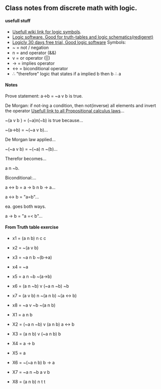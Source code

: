 Class notes from discrete math with logic.
---------------------------------
#### usefull stuff
- [Usefull wiki link for logic symbols](https://en.wikipedia.org/wiki/List_of_logic_symbols).
- [Logic software. Good for truth-tables and logic schematics(redigeret)](http://sontrak.com/downloads.html)
- [Logicly 30 days free trial, Good logic software](https://logic.ly/)
Symbols:
-  ~ = not / negation
- n = and operator (&&)
- v = or operator (||)
- -> = implies operator
- <-> = biconditional operator
- ∴ "therefore" logic that states if a implied b then b ∴ a

#### Notes
Prove statement: a->b = ~a v b is true.

De Morgan: if not-ing a condition, then not(inverse) all elements and invert the operator [Usefull link to all Propositional calculus laws](https://en.wikipedia.org/wiki/Propositional_calculus)...

~(a v b ) = (~a)n(~b) is true because...

~(a->b) = ~(~a v b)...

De Morgan law applied...

~(~a v b) = ~(~a) n ~(b)...

Therefor becomes...

a n ~b.

Biconditional:...

a <-> b = a -> b n b -> a...

a <-> b = "a=b"...

ea. goes both ways.

a -> b = "a =< b"...

#### From Truth table exercise
- x1 = (a n b) n c                          c
- x2 = ~(a v b)
- x3 = ~a n b                                  ~(b->a)
- x4 = ~a
- x5 = a n ~b                                      ~(a->b)
- x6 = (a n ~b) v (~a n ~b)                ~b
- x7 = (a v b) n ~(a n b)                     ~(a <-> b)
- x8 = ~a v ~b     ~(a n b)

- X1 = a n b
- X2 = (~a n ~b) v (a n b)           a <-> b
- X3 = (a n b) v (~a n b)          b
- X4 = a -> b
- X5 = a
- X6 = ~(~a n b)                 b -> a
- X7 = ~a n ~b                    a v b
- X8 = (a n b) n t              t
